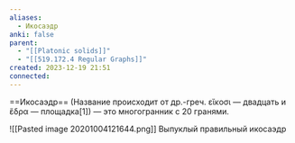 ```yaml
---
aliases:
  - Икосаэдр
anki: false
parent:
  - "[[Platonic solids]]"
  - "[[519.172.4 Regular Graphs]]"
created: 2023-12-19 21:51
connected:
---
```



==Икосаэдр== (Название происходит от др.-греч. εἴκοσι — двадцать и ἕδρα — площадка[1]) — это многогранник с 20 гранями.

![[Pasted image 20201004121644.png]]
Выпуклый правильный икосаэдр